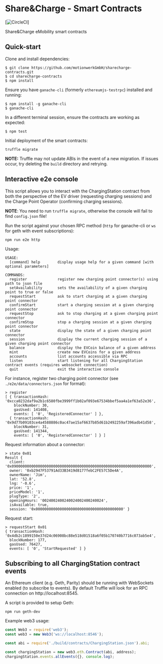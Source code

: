 Share&Charge - Smart Contracts
==============================

[![CircleCI](https://circleci.com/gh/motionwerkGmbH/sharecharge-contracts.svg?style=svg&circle-token=4894d650771ab05ec8efbc595c8e77e151784ac9)]

Share&Charge eMobility smart contracts

Quick-start
-----------

Clone and install dependencies:

```
$ git clone https://github.com/motionwerkGmbH/sharecharge-contracts.git
$ cd sharecharge-contracts
$ npm install
```

Ensure you have `ganache-cli` (formerly `ethereumjs-testrpc`) installed and running:

```
$ npm install -g ganache-cli 
$ ganache-cli
```

In a different terminal session, ensure the contracts are working as expected:

```
$ npm test
```

Initial deployment of the smart contracts:

```
truffle migrate
```

**NOTE:** Truffle may not update ABIs in the event of a new migration. If issues occur, try deleting the `build` directory and retrying.

Interactive e2e console
-----------------------

This script allows you to interact with the ChargingStation contract from both the perspective of the EV driver (requesting charging sessions) and the Charge Point Operator (confirming charging sessions). 

**NOTE**: You need to run `truffle migrate`, otherwise the console will fail to find `config.json` file!

Run the script against your chosen RPC method (`http` for ganache-cli or `ws` for geth with event subscriptions):

```
npm run e2e http
```

Usage:

```
USAGE:
  [command] help        display usage help for a given command [with optional parameters]

COMMANDS:
  register              register new charging point connector(s) using path to json file
  setAvailability       sets the availability of a given charging point to true or false
  requestStart          ask to start charging at a given charging point connector
  confirmStart          start a charging session at a given charging point connector
  requestStop           ask to stop charging at a given charging point connector
  confirmStop           stop a charging session at a given charging point connector
  state                 display the state of a given charging point connector
  session               display the current charging session of a given charging point connector
  balance               display the EVCoin balance of a given address
  mint                  create new EVCoins for a given address
  accounts              list accounts accessible via RPC
  listen                start listening for all ChargingStation contract events (requires websocket connection)
  quit                  exit the interactive console
```

For instance, register two charging point connector (see `./e2e/data/connectors.json` for format):

```
> register
[ { transactionHash: '0xcca0232daf9a2b1c6580fbe3999ff1b02af093e67534bbef5aa4a1ef63a52e36',
    blockNumber: 30,
    gasUsed: 141408,
    events: [ '0', 'RegisteredConnector' ] },
  { transactionHash: '0x9d77b09103ce4a4588886c0ac47ae15af6637b85d61b2492259af396adb41d58',
    blockNumber: 31,
    gasUsed: 141344,
    events: [ '0', 'RegisteredConnector' ] } ]
```

Request information about a connector:
```
> state 0x01
Result {
  client: '0x0900000000000000000000000000000000000000000000000000000000000000',
  owner: '0xb2947F53791Ad33B3419d8177febC2FE57C5De4A',
  ownerName: 'Jim',
  lat: '52.8',
  lng: '-0.6',
  price: '1',
  priceModel: '1',
  plugType: '2',
  openingHours: '0024002400240024002400240024',
  isAvailable: true,
  session: '0x0000000000000000000000000000000000000000' }
```

Request start:
```
> requestStart 0x01
{ transactionHash: '0x4db2c1899150e37d24c06908bc88e518d01518a6f05b170740b7716c073ab5e4',
  blockNumber: 177,
  gasUsed: 76427,
  events: [ '0', 'StartRequested' ] }
```

Subscribing to all ChargingStation contract events
--------------------------------------------------

An Ethereum client (e.g. Geth, Parity) should be running with WebSockets enabled (to subscribe to events). By default Truffle will look for an RPC connection on http://localhost:8545.

A script is provided to setup Geth:

```
npm run geth-dev
```

Example web3 usage:

```js
const Web3 = require('web3');     
const web3 = new Web3('ws://localhost:8546');

const abi = require('./build/contracts/ChargingStation.json').abi;

const chargingStation = new web3.eth.Contract(abi, address);
chargingStation.events.allEvents({}, console.log);
```

